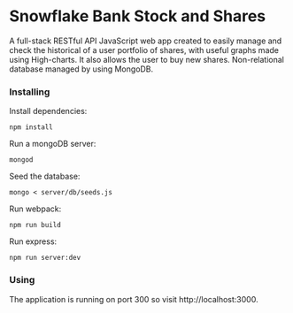 # Snowflake Bank Stock and Shares

A full-stack RESTful API JavaScript web app created to easily manage and check the historical of a user portfolio of shares, with useful graphs made using High-charts. It also allows the user to buy new shares. Non-relational database managed by using MongoDB.




### Installing

Install dependencies:

```
npm install

```

Run a mongoDB server:

```
mongod
```

Seed the database:

```
mongo < server/db/seeds.js
```

Run webpack:

```
npm run build
```

Run express:

```
npm run server:dev
```

### Using

The application is running on port 300 so visit http://localhost:3000.
